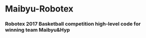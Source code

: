 # Maibyu-Robotex
### Robotex 2017 Basketball competition high-level code for winning team Maibyu&Hyp
